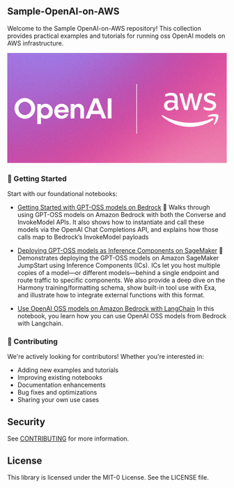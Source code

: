## Sample-OpenAI-on-AWS

Welcome to the Sample OpenAI-on-AWS repository! This collection provides practical examples and tutorials for running oss OpenAI models on AWS infrastructure.

![repo-image](base-imgs/OpenAI-AWS.png)

### 🚀 Getting Started

Start with our foundational notebooks:

- [Getting Started with GPT-OSS models on Bedrock](https://github.com/aws-samples/sample-openai-on-aws/blob/main/Bedrock/Getting_Started_Guide_Bedrock.ipynb) 🧠 
Walks through using GPT-OSS models on Amazon Bedrock with both the Converse and InvokeModel APIs. It also shows how to instantiate and call these models via the OpenAI Chat Completions API, and explains how those calls map to Bedrock’s InvokeModel payloads

- [Deploying GPT-OSS models as Inference Components on SageMaker](https://github.com/aws-samples/sample-openai-on-aws/blob/main/SageMaker/Inference/OpenAI-OSS-IC-EXA-sample.ipynb) 🪼
Demonstrates deploying the GPT-OSS models on Amazon SageMaker JumpStart using Inference Components (ICs). ICs let you host multiple copies of a model—or different models—behind a single endpoint and route traffic to specific components. We also provide a deep dive on the Harmony training/formatting schema, show built-in tool use with Exa, and illustrate how to integrate external functions with this format.

- [Use OpenAI OSS models on Amazon Bedrock with LangChain](https://github.com/aws-samples/sample-openai-on-aws/blob/main/Bedrock/agentic_workflow_with_langchain.ipynb)
In this notebook, you learn how you can use OpenAI OSS models from Bedrock with Langchain.

### 🤝 Contributing

We're actively looking for contributors! Whether you're interested in:

- Adding new examples and tutorials
- Improving existing notebooks
- Documentation enhancements
- Bug fixes and optimizations
- Sharing your own use cases

## Security

See [CONTRIBUTING](CONTRIBUTING.md#security-issue-notifications) for more information.

## License

This library is licensed under the MIT-0 License. See the LICENSE file.

